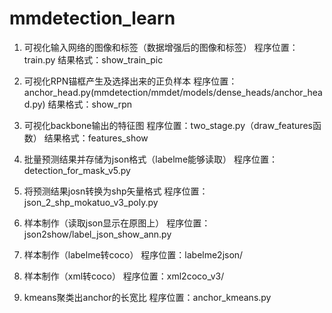 # mmdetection_learn
1. 可视化输入网络的图像和标签（数据增强后的图像和标签）
程序位置：train.py
结果格式：show_train_pic

2. 可视化RPN锚框产生及选择出来的正负样本
程序位置：anchor_head.py(mmdetection/mmdet/models/dense_heads/anchor_head.py)
结果格式：show_rpn

3. 可视化backbone输出的特征图
程序位置：two_stage.py（draw_features函数）
结果格式：features_show

3. 批量预测结果并存储为json格式（labelme能够读取）
程序位置：detection_for_mask_v5.py

4. 将预测结果josn转换为shp矢量格式
程序位置：json_2_shp_mokatuo_v3_poly.py

5. 样本制作（读取json显示在原图上）
程序位置：json2show/label_json_show_ann.py

6. 样本制作（labelme转coco）
程序位置：labelme2json/

7. 样本制作（xml转coco）
程序位置：xml2coco_v3/

8. kmeans聚类出anchor的长宽比
程序位置：anchor_kmeans.py

